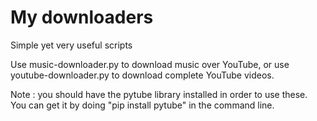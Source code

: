 # My downloaders
Simple yet very useful scripts

Use music-downloader.py to download music over YouTube, or use youtube-downloader.py to download complete YouTube videos.


Note : you should have the pytube library installed in order to use these. You can get it by doing "pip install pytube" in the command line.
